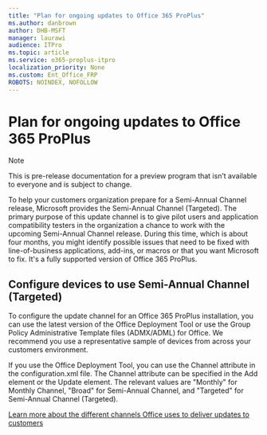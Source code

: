 ```yaml
---
title: "Plan for ongoing updates to Office 365 ProPlus"
ms.author: danbrown
author: DHB-MSFT
manager: laurawi
audience: ITPro
ms.topic: article
ms.service: o365-proplus-itpro
localization_priority: None
ms.custom: Ent_Office_FRP
ROBOTS: NOINDEX, NOFOLLOW
---
```


# Plan for ongoing updates to Office 365 ProPlus

> [!NOTE]
> This is pre-release documentation for a preview program that isn’t available to everyone and is subject to change.

To help your customers organization prepare for a Semi-Annual Channel release, Microsoft provides the Semi-Annual Channel (Targeted). The primary purpose of this update channel is to give pilot users and application compatibility testers in the organization a chance to work with the upcoming Semi-Annual Channel release. During this time, which is about four months, you might identify possible issues that need to be fixed with line-of-business applications, add-ins, or macros or that you want Microsoft to fix. It's a fully supported version of Office 365 ProPlus.

## Configure devices to use Semi-Annual Channel (Targeted)
To configure the update channel for an Office 365 ProPlus installation, you can use the latest version of the Office Deployment Tool or use the Group Policy Administrative Template files (ADMX/ADML) for Office. We recommend you use a representative sample of devices from across your customers environment.

If you use the Office Deployment Tool, you can use the Channel attribute in the configuration.xml file. The Channel attribute can be specified in the Add element or the Update element. The relevant values are "Monthly" for Monthly Channel, "Broad" for Semi-Annual Channel, and "Targeted" for Semi-Annual Channel (Targeted).

[Learn more about the different channels Office uses to deliver updates to customers](overview-of-update-channels-for-office-365-proplus.md)

